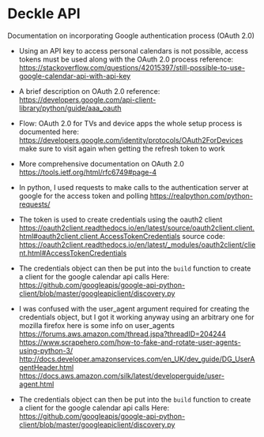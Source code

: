 # Deckle API 

Documentation on incorporating Google authentication process (OAuth 2.0)


* Using an API key to access personal calendars is not possible, access tokens must be used along with the OAuth 2.0 process
        reference: https://stackoverflow.com/questions/42015397/still-possible-to-use-google-calendar-api-with-api-key
* A brief description on OAuth 2.0
        reference: https://developers.google.com/api-client-library/python/guide/aaa_oauth
* Flow: OAuth 2.0 for TVs and device apps
        the whole setup process is documented here: https://developers.google.com/identity/protocols/OAuth2ForDevices
        make sure to visit again when getting the refresh token to work

* More comprehensive documentation on OAuth 2.0
        https://tools.ietf.org/html/rfc6749#page-4



* In python, I used requests to make calls to the authentication server at google for the access token and polling
        https://realpython.com/python-requests/

* The token is used to create credentials using the oauth2 client
        https://oauth2client.readthedocs.io/en/latest/source/oauth2client.client.html#oauth2client.client.AccessTokenCredentials
        source code: https://oauth2client.readthedocs.io/en/latest/_modules/oauth2client/client.html#AccessTokenCredentials

* The credentials object can then be put into the `build` function to create a client for the google calendar api calls
        Here: https://github.com/googleapis/google-api-python-client/blob/master/googleapiclient/discovery.py
        
        
* I was confused with the user_agent argument required for creating the credentials object, but I got it working anyway using an arbitrary one for mozilla firefox
  here is some info on user_agents
        https://forums.aws.amazon.com/thread.jspa?threadID=204244
        https://www.scrapehero.com/how-to-fake-and-rotate-user-agents-using-python-3/
        http://docs.developer.amazonservices.com/en_UK/dev_guide/DG_UserAgentHeader.html
        https://docs.aws.amazon.com/silk/latest/developerguide/user-agent.html
        
        
* The credentials object can then be put into the `build` function to create a client for the google calendar api calls
        Here: https://github.com/googleapis/google-api-python-client/blob/master/googleapiclient/discovery.py
        
